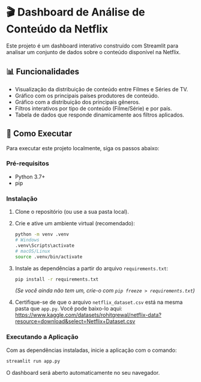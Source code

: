 # 🎬 Dashboard de Análise de Conteúdo da Netflix

Este projeto é um dashboard interativo construído com Streamlit para analisar um conjunto de dados sobre o conteúdo disponível na Netflix.

## 📊 Funcionalidades

- Visualização da distribuição de conteúdo entre Filmes e Séries de TV.
- Gráfico com os principais países produtores de conteúdo.
- Gráfico com a distribuição dos principais gêneros.
- Filtros interativos por tipo de conteúdo (Filme/Série) e por país.
- Tabela de dados que responde dinamicamente aos filtros aplicados.

## 🚀 Como Executar

Para executar este projeto localmente, siga os passos abaixo:

### Pré-requisitos

- Python 3.7+
- pip

### Instalação

1.  Clone o repositório (ou use a sua pasta local).

2.  Crie e ative um ambiente virtual (recomendado):
    ```bash
    python -m venv .venv
    # Windows
    .venv\Scripts\activate
    # macOS/Linux
    source .venv/bin/activate
    ```

3.  Instale as dependências a partir do arquivo `requirements.txt`:
    ```bash
    pip install -r requirements.txt
    ```
    *(Se você ainda não tem um, crie-o com `pip freeze > requirements.txt`)*

4.  Certifique-se de que o arquivo `netflix_dataset.csv` está na mesma pasta que `app.py`.
    Você pode baixo-lo aqui: https://www.kaggle.com/datasets/rohitgrewal/netflix-data?resource=download&select=Netflix+Dataset.csv

### Executando a Aplicação

Com as dependências instaladas, inicie a aplicação com o comando:
```bash
streamlit run app.py
```
O dashboard será aberto automaticamente no seu navegador.
